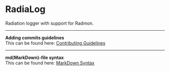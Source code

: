 [contribMD]: https://github.com/thibmo/RadiaLog/blob/master/CONTRIBUTING.md  "CONTRIBUTING.md"
[syntaxMD]: https://github.com/thibmo/RadiaLog/blob/master/SYNTAX.md  "SYNTAX.md"

# RadiaLog
Radiation logger with support for Radmon.

---    

**Adding commits guidelines**  
This can be found here: [Contributing Guidelines][contribMD]

---

**md(MarkDown)-file syntax**  
This can be found here: [MarkDown Syntax][syntaxMD]
